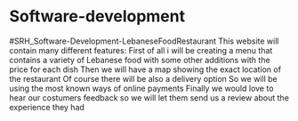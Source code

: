 # Software-development
#SRH_Software-Development-LebaneseFoodRestaurant
This website will contain many different features:
First of all i will be creating a menu that contains a variety of Lebanese food with some other additions with the price for each dish
Then we will have a map showing the exact location of the restaurant 
Of course there will be also a delivery option
So we will be using the most known ways of online payments
Finally we would love to hear our costumers feedback so we will let them send us a review about the experience they had 
